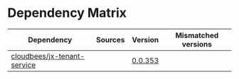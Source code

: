 # Dependency Matrix

Dependency | Sources | Version | Mismatched versions
---------- | ------- | ------- | -------------------
[cloudbees/jx-tenant-service](https://github.com/cloudbees/jx-tenant-service) |  | [0.0.353](https://github.com/cloudbees/jx-tenant-service/releases/tag/v0.0.353) | 
